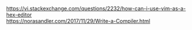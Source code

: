 https://vi.stackexchange.com/questions/2232/how-can-i-use-vim-as-a-hex-editor <br>
https://norasandler.com/2017/11/29/Write-a-Compiler.html
